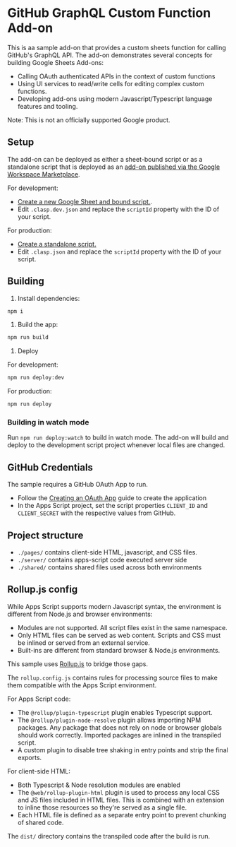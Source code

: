 # GitHub GraphQL Custom Function Add-on

This is aa sample add-on that provides a custom sheets function
for calling GitHub's GraphQL API. The add-on demonstrates
several concepts for building Google Sheets Add-ons:

* Calling OAuth authenticated APIs in the context of
  custom functions
* Using UI services to read/write cells for editing complex
  custom functions.
* Developing add-ons using modern Javascript/Typescript language
  features and tooling.

Note: This is not an officially supported Google product.

## Setup

The add-on can be deployed as either a sheet-bound script or as a
standalone script that is deployed as an [add-on published via the Google Workspace Marketplace](https://developers.google.com/apps-script/add-ons/how-tos/publish-add-on-overview). 

For development:

* [Create a new Google Sheet and bound script.](https://developers.google.com/apps-script/guides/projects#create_a_project_from_google_docs_sheets_or_slides).
* Edit `.clasp.dev.json` and replace the `scriptId` property
  with the ID of your script.

For production:

* [Create a standalone script.](https://developers.google.com/apps-script/guides/projects#create_a_project_from_google_drive)
* Edit `.clasp.json` and replace the `scriptId` property
  with the ID of your script.

## Building

1. Install dependencies:

```sh
npm i
```

1. Build the app:

```sh
npm run build
```

1. Deploy

For development:

```sh
npm run deploy:dev
```

For production:
```sh
npm run deploy
```

### Building in watch mode

Run `npm run deploy:watch` to build in watch mode. The add-on will
build and deploy to the development script project whenever
local files are changed.

## GitHub Credentials

The sample requires a GitHub OAuth App to run.

* Follow the [Creating an OAuth App](https://docs.github.com/en/developers/apps/building-oauth-apps/creating-an-oauth-app) guide to create the application
* In the Apps Script project, set the script properties `CLIENT_ID` and `CLIENT_SECRET` with the respective values from GitHub.


## Project structure

* `./pages/` contains client-side HTML, javascript, and CSS files.
* `./server/` contains apps-script code executed server side
* `./shared/` contains shared files used across both environments

## Rollup.js config

While Apps Script supports modern Javascript syntax, the environment is different from Node.js and browser environments:

* Modules are not supported. All script files exist in the same namespace.
* Only HTML files can be served as web content. Scripts and CSS must be inlined or served from an external service.
* Built-ins are different from standard browser & Node.js environments.

This sample uses [Rollup.js](https://rollupjs.org/guide/en/) to bridge those gaps.

The `rollup.config.js` contains rules for processing source files
to make them compatible with the Apps Script environment.

For Apps Script code:

* The `@rollup/plugin-typescript` plugin enables Typescript support.
* The `@rollup/plugin-node-resolve` plugin allows importing NPM 
  packages. Any package that does not rely on node or browser
  globals should work correctly. Imported packages are inlined
  in the transpiled script.
* A custom plugin to disable tree shaking in entry points
  and strip the final exports.

For client-side HTML:

* Both Typescript & Node resolution modules are enabled
* The `@web/rollup-plugin-html` plugin is used to process
  any local CSS and JS files included in HTML files. This is
  combined with an extension to inline those resources so they're
  served as a single file.
* Each HTML file is defined as a separate entry point to prevent
  chunking of shared code.

The `dist/` directory contains the transpiled code after the build is run.



